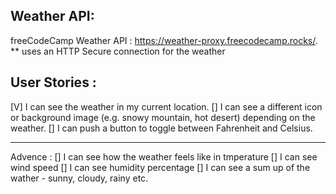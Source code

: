 ## Weather API:
 freeCodeCamp Weather API : https://weather-proxy.freecodecamp.rocks/.
  ** uses an HTTP Secure connection for the weather 

## User Stories : 
[V] I can see the weather in my current location.
[] I can see a different icon or background image (e.g. snowy mountain, hot desert) depending on the weather.
[] I can push a button to toggle between Fahrenheit and Celsius.

 --------------------------------
 Advence :
 [] I can see how the weather feels like in tmperature
 [] I can see wind speed
 [] I can see humidity percentage
 [] I can see a sum up of the wather - sunny, cloudy, rainy etc. 